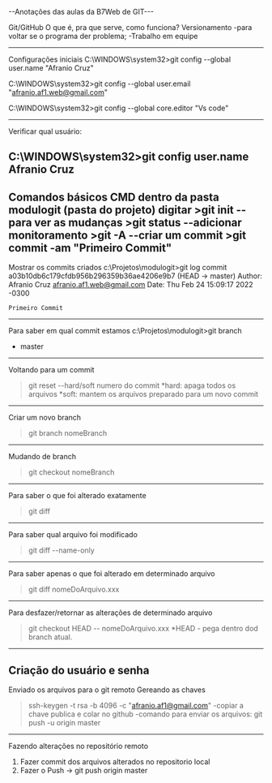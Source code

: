 --Anotações das aulas da B7Web de GIT---

Git/GitHub
O que é, pra que serve, como funciona?
Versionamento
-para voltar se o programa der problema;
-Trabalho em equipe

--------------------------------------------------------------------------------
Configurações iniciais
C:\WINDOWS\system32>git config --global user.name "Afranio Cruz"

C:\WINDOWS\system32>git config --global user.email "afranio.af1.web@gmail.com"

C:\WINDOWS\system32>git config --global core.editor "Vs code"

----------------------------------------------------------------------------------
Verificar qual usuário:

C:\WINDOWS\system32>git config user.name
Afranio Cruz
----------------------------------------------------------------------------------
Comandos básicos CMD
dentro da pasta modulogit (pasta do projeto) digitar >git init
--para ver as mudanças >git status
--adicionar monitoramento >git -A
--criar um commit >git commit -am "Primeiro Commit"
----------------------------------------------------------------------------------
Mostrar os commits criados
c:\Projetos\modulogit>git log
commit a03b10db6c179cfdb956b296359b36ae4206e9b7 (HEAD -> master)
Author: Afranio Cruz <afranio.af1.web@gmail.com>
Date:   Thu Feb 24 15:09:17 2022 -0300

    Primeiro Commit
---------------------------------------------------------------------------------
Para saber em qual commit estamos
c:\Projetos\modulogit>git branch
* master
----------------------------------------------------------------------------------
Voltando para um commit 
> git reset --hard/soft numero do commit
*hard: apaga todos os arquivos
*soft: mantem os arquivos preparado para um novo commit
----------------------------------------------------------------------------------
Criar um novo branch
>git branch nomeBranch
----------------------------------------------------------------------------------
Mudando de branch
>git checkout nomeBranch
----------------------------------------------------------------------------------
Para saber o que foi alterado exatamente
>git diff
----------------------------------------------------------------------------------
Para saber qual arquivo foi modificado
>git diff --name-only
---------------------------------------------------------------------------------
Para saber apenas o que foi alterado em determinado arquivo
>git diff nomeDoArquivo.xxx
---------------------------------------------------------------------------------
Para desfazer/retornar as alterações de determinado arquivo
>git checkout HEAD -- nomeDoArquivo.xxx
*HEAD - pega dentro dod branch atual.
----------------------------------------------------------------------------------
Criação do usuário e senha
----------------------------------------------------------------------------------
Enviado os arquivos para o git remoto
Gereando as chaves
>ssh-keygen -t rsa -b 4096 -c "afranio.af1@gmail.com"
-copiar a chave publica e colar no github
-comando para enviar os arquivos: 
>git push -u origin master
------------------------------------------------------------------------------------
Fazendo alterações no repositório remoto
1. Fazer commit dos arquivos alterados no repositorio local
2. Fazer o Push -> git push origin master  





